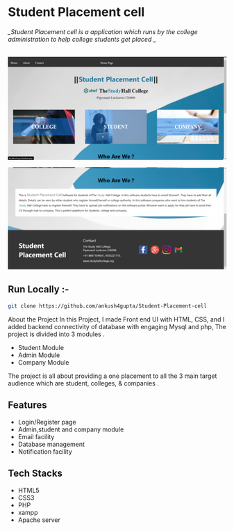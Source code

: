 # Student Placement cell
###### _Student Placement cell is a application which runs by the college administration to help college students get placed  _

![SPC](/snaps/header.png)

![SPC](/snaps/footer.png)
## Run Locally :-
```bash
git clone https://github.com/ankush4gupta/Student-Placement-cell
```

About the Project 
 In this Project, I made Front end UI with HTML, CSS, and  I added backend connectivity of database with engaging Mysql and php,
The project is divided into 3 modules . 
- Student Module
- Admin Module
- Company Module

The project is all about providing a one placement to all the 3 main target audience which are student, colleges, & companies .



## Features

- Login/Register page
- Admin,student and company module
- Email facility
- Database management
- Notification facility



## Tech Stacks



- HTML5
- CSS3
- PHP
- xampp
- Apache server
